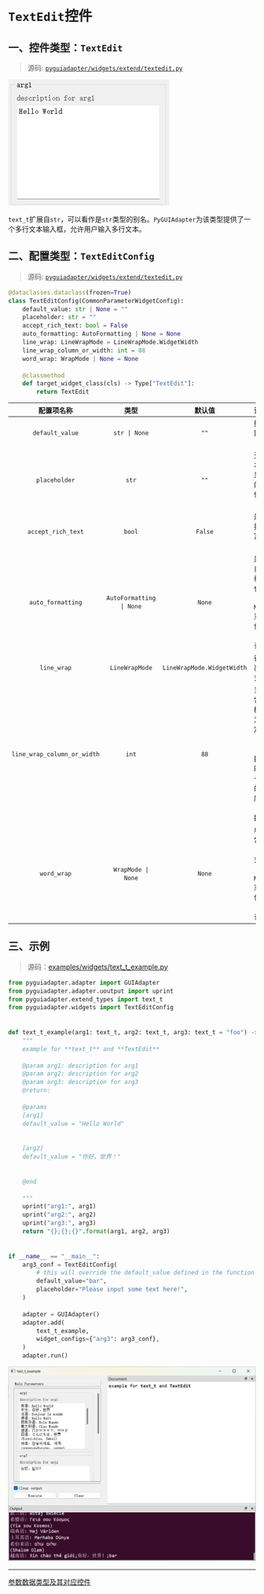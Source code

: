 # `TextEdit`控件

## 一、控件类型：`TextEdit`

> 源码: [`pyguiadapter/widgets/extend/textedit.py`]()

<img src="../images/text_t.png" />

`text_t`扩展自`str`，可以看作是`str`类型的别名。`PyGUIAdapter`为该类型提供了一个多行文本输入框，允许用户输入多行文本。

## 二、配置类型：`TextEditConfig`

> 源码: [`pyguiadapter/widgets/extend/textedit.py`]()

```python
@dataclasses.dataclass(frozen=True)
class TextEditConfig(CommonParameterWidgetConfig):
    default_value: str | None = ""
    placeholder: str = ""
    accept_rich_text: bool = False
    auto_formatting: AutoFormatting | None = None
    line_wrap: LineWrapMode = LineWrapMode.WidgetWidth
    line_wrap_column_or_width: int = 88
    word_wrap: WrapMode | None = None

    @classmethod
    def target_widget_class(cls) -> Type["TextEdit"]:
        return TextEdit

```

|         配置项名称          |           类型           |           默认值           |                         说明                         |
| :-------------------------: | :----------------------: | :------------------------: | :--------------------------------------------------: |
|       `default_value`       |      `str \| None`       |            `""`            |                      控件默认值                      |
|        `placeholder`        |          `str`           |            `""`            |                无文本时显示的占位文本                |
|     `accept_rich_text`      |          `bool`          |          `False`           |                    是否接受富文本                    |
|      `auto_formatting`      | `AutoFormatting \| None` |           `None`           |        是否自动格式化。为`None`意味保持默认。        |
|         `line_wrap`         |      `LineWrapMode`      | `LineWrapMode.WidgetWidth` |                     行包裹模式。                     |
| `line_wrap_column_or_width` |          `int`           |            `88`            | 当行包裹模式为固定宽度（列数）时，一行的宽度或列数。 |
|         `word_wrap`         |    `WrapMode \| None`    |           `None`           |         单词包裹模式。为`None`意味保持默认。         |

## 三、示例

> 源码：[examples/widgets/text_t_example.py]()

```python
from pyguiadapter.adapter import GUIAdapter
from pyguiadapter.adapter.uoutput import uprint
from pyguiadapter.extend_types import text_t
from pyguiadapter.widgets import TextEditConfig


def text_t_example(arg1: text_t, arg2: text_t, arg3: text_t = "foo") -> str:
    """
    example for **text_t** and **TextEdit**

    @param arg1: description for arg1
    @param arg2: description for arg2
    @param arg3: description for arg3
    @return:

    @params
    [arg1]
    default_value = "Hello World"


    [arg2]
    default_value = "你好，世界！"


    @end

    """
    uprint("arg1:", arg1)
    uprint("arg2:", arg2)
    uprint("arg3:", arg3)
    return "{};{};{}".format(arg1, arg2, arg3)


if __name__ == "__main__":
    arg3_conf = TextEditConfig(
        # this will override the default_value defined in the function signature
        default_value="bar",
        placeholder="Please input some text here!",
    )

    adapter = GUIAdapter()
    adapter.add(
        text_t_example,
        widget_configs={"arg3": arg3_conf},
    )
    adapter.run()

```

<img src="../images/text_t_example.png" />

---

[参数数据类型及其对应控件](widgets/types_and_widgets.md)
